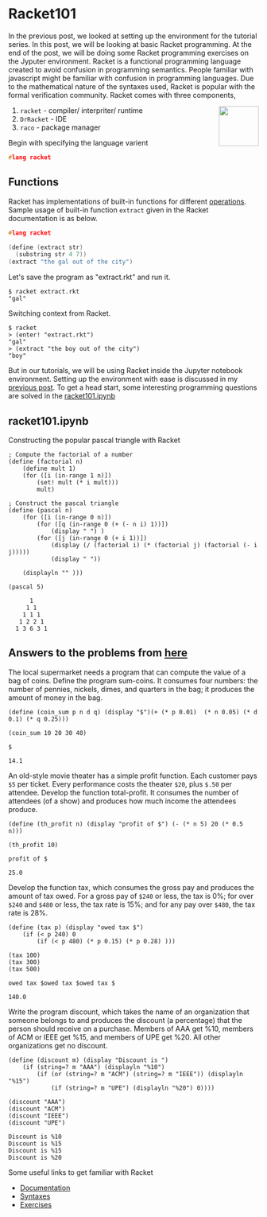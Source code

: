 Racket101
====
In the previous post, we looked at setting up the environment for the tutorial series. In this post, we will be looking at basic Racket programming. At the end of the post, we will be doing some Racket programming exercises on the Jyputer environment.
Racket is a functional programming language created to avoid confusion in programming semantics. People familiar with javascript might be familiar with confusion in programming languages. Due to the mathematical nature of the syntaxes used, Racket is popular with the formal verification community. Racket comes with three components,

<img align="right" width="80" height="auto" alt="" src="{{ base_path }}/images/icons/racket.svg"/>

1. `racket` - compiler/ interpriter/ runtime
2. `DrRacket` - IDE
3. `raco` - package manager


Begin with specifying the language varient 

```c
#lang racket
```

Functions
----

Racket has implementations of built-in functions for different [operations](https://docs.racket-lang.org/plait/built-ins-tutorial.html). Sample usage of built-in function `extract` given in the Racket documentation is as below.

```c
#lang racket

(define (extract str)
  (substring str 4 7))
(extract "the gal out of the city")
```

Let's save the program as "extract.rkt" and run it. 

```shell
$ racket extract.rkt
"gal"
```

Switching context from Racket.

```shell
$ racket
> (enter! "extract.rkt")
"gal"
> (extract "the boy out of the city")
"boy"
```

But in our tutorials, we will be using Racket inside the Jupyter notebook environment. Setting up the environment with ease is discussed in my [previous post]().
To get a head start, some interesting programming questions are solved in the [racket101.ipynb](https://github.com/Archfx/RACKETutes/blob/main/racket101/racket101.ipynb)

racket101.ipynb
----
Constructing the popular pascal triangle with Racket


```Racket
; Compute the factorial of a number
(define (factorial n)
    (define mult 1)
    (for ([i (in-range 1 n)]) 
        (set! mult (* i mult)))
        mult)

```


```Racket
; Construct the pascal triangle
(define (pascal n)
    (for ([i (in-range 0 n)])
        (for ([q (in-range 0 (+ (- n i) 1))])
            (display " ") )
        (for ([j (in-range 0 (+ i 1))])
            (display (/ (factorial i) (* (factorial j) (factorial (- i j))))) 
            (display " "))
            
    (displayln "" )))
```


```Racket
(pascal 5)
```

          1 
         1 1 
        1 1 1 
       1 2 2 1 
      1 3 6 3 1 


Answers to the problems from [here](https://cs.brown.edu/courses/cs019/2010/assignments/practice.html)
---

The local supermarket needs a program that can compute the value of a bag of coins. Define the program sum-coins. It consumes four numbers: the number of pennies, nickels, dimes, and quarters in the bag; it produces the amount of money in the bag.


```Racket
(define (coin_sum p n d q) (display "$")(+ (* p 0.01)  (* n 0.05) (* d 0.1) (* q 0.25)))
```


```Racket
(coin_sum 10 20 30 40)
```

    $




<code>14.1</code>



An old-style movie theater has a simple profit function. Each customer pays `$5` per ticket.
Every performance costs the theater `$20`, plus `$.50` per attendee. Develop the function 
total-profit. It consumes the number of attendees (of a show) and produces how much income 
the attendees produce.


```Racket
(define (th_profit n) (display "profit of $") (- (* n 5) 20 (* 0.5 n)))
```


```Racket
(th_profit 10)
```

    profit of $




<code>25.0</code>



Develop the function tax, which consumes the gross pay and produces the amount of tax owed.
For a gross pay of `$240` or less, the tax is 0%; for over `$240` and `$480` or less, the tax rate
is 15%; and for any pay over `$480`, the tax rate is 28%.


```Racket
(define (tax p) (display "owed tax $") 
    (if (< p 240) 0 
        (if (< p 480) (* p 0.15) (* p 0.28) )))
```


```Racket
(tax 100)
(tax 300)
(tax 500)
```

    owed tax $owed tax $owed tax $




<code>140.0</code>



Write the program discount, which takes the name of an organization that someone belongs to
and produces the discount (a percentage) that the person should receive on a purchase. 
Members of AAA get %10, members of ACM or IEEE get %15, and members of UPE get %20. 
All other organizations get no discount.


```Racket
(define (discount m) (display "Discount is ")
    (if (string=? m "AAA") (displayln "%10")
        (if (or (string=? m "ACM") (string=? m "IEEE")) (displayln "%15") 
            (if (string=? m "UPE") (displayln "%20") 0))))

```


```Racket
(discount "AAA")
(discount "ACM")
(discount "IEEE")
(discount "UPE")
```

    Discount is %10
    Discount is %15
    Discount is %15
    Discount is %20



Some useful links to get familiar with Racket
- [Documentation](https://docs.racket-lang.org/)
- [Syntaxes](https://course.ccs.neu.edu/cs5010f17/Slides/Lesson%200.4%20racket-intro.html)
- [Exercises](https://www2.cs.sfu.ca/CourseCentral/383/tjd/practice-racket-sol.html)

